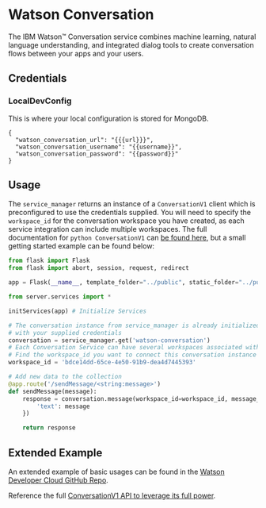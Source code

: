 # Watson Conversation

The IBM Watson™ Conversation service combines machine learning, natural language understanding, and integrated dialog tools to create conversation flows between your apps and your users.

##  Credentials

###  LocalDevConfig

This is where your local configuration is stored for MongoDB.
```
{
  "watson_conversation_url": "{{{url}}}",
  "watson_conversation_username": "{{username}}",
  "watson_conversation_password": "{{password}}"
}
```

## Usage

The `service_manager` returns an instance of a `ConversationV1` client which is preconfigured to use the credentials supplied. You will need to specify the `workspace_id` for the conversation workspace you have created, as each service integration can include multiple workspaces. The full documentation for `python ConversationV1` can [be found here](https://www.ibm.com/watson/developercloud/conversation/api/v1/?python),
but a small getting started example can be found below:

```python
from flask import Flask
from flask import abort, session, request, redirect

app = Flask(__name__, template_folder="../public", static_folder="../public", static_url_path='')

from server.services import *

initServices(app) # Initialize Services

# The conversation instance from service_manager is already initialized
# with your supplied credentials
conversation = service_manager.get('watson-conversation')
# Each Conversation Service can have several workspaces associated with it.
# Find the workspace_id you want to connect this conversation instance with:
workspace_id = 'bdce14dd-65ce-4e50-91b9-dea4d7445393'

# Add new data to the collection
@app.route('/sendMessage/<string:message>')
def sendMessage(message):
	response = conversation.message(workspace_id=workspace_id, message_input={
		'text': message
	})

	return response
```

## Extended Example

An extended example of basic usages can be found in the [Watson Developer Cloud GitHub Repo](https://github.com/watson-developer-cloud/python-sdk/blob/master/examples/conversation_v1.py).

Reference the full [ConversationV1 API to leverage its full power](https://www.ibm.com/watson/developercloud/conversation/api/v1/?python).
